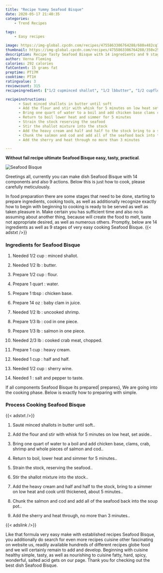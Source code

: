 ```yaml
---
title: "Recipe Yummy Seafood Bisque"
date: 2020-05-17 21:40:35
categories:
    - Trend Recipes
    
tags:
    - Easy recipes

image: https://img-global.cpcdn.com/recipes/4755863306764288/680x482cq70/seafood-bisque-recipe-main-photo.jpg
thumbnail: https://img-global.cpcdn.com/recipes/4755863306764288/350x250cq70/seafood-bisque-recipe-main-photo.jpg
description: Recipe Tasty Seafood Bisque with 14 ingredients and 9 stages of easy cooking.
author: Verna Fleming
calories: 292 calories
fatContent: 15 grams fat
preptime: PT17M
cooktime: PT1H
ratingvalue: 3
reviewcount: 315
recipeingredient: ["1/2 cupminced shallot", "1/2 lbbutter", "1/2 cupflour", "1 quartwater", "1 tbspchicken base", "14 ozbaby clam in juice", "1/2 lbuncooked shrimp", "1/3 lbcod in one piece", "1/3 lbsalmon in one piece", "2/3 lbcooked crab meat chopped", "1 cupheavy cream", "1 cuphalf and half", "1/2 cupsherry wine", "1salt and pepper to taste"]

recipeinstructions: 
      - Saut minced shallots in butter until soft 
      - Add the flour and stir with whisk for 5 minutes on low heat set aside 
      - Bring one quart of water to a boil and add chicken base clams crab shrimp and whole pieces of salmon and cod 
      - Return to boil lower heat and simmer for 5 minutes 
      - Strain the stock reserving the seafood 
      - Stir the shallot mixture into the stock 
      - Add the heavy cream and half and half to the stock bring to a simmer on low heat and cook until thickened about 5 minutes 
      - Chunk the salmon and cod and add all of the seafood back into the soup pot 
      - Add the sherry and heat through no more than 3 minutes

---
```




**Without fail recipe ultimate Seafood Bisque easy, tasty, practical**. 


![Seafood Bisque](https://img-global.cpcdn.com/recipes/4755863306764288/680x482cq70/seafood-bisque-recipe-main-photo.jpg "Seafood Bisque")




Greetings all, currently you can make dish Seafood Bisque with 14 components and also 9 actions. Below this is just how to cook, please carefully meticulously.

In food preparation there are some stages that need to be done, starting to prepare ingredients, cooking tools, as well as additionally recognize exactly how to begin with beginning to cooking is ready to be served as well as taken pleasure in. Make certain you has sufficient time and also no is assuming about another thing, because will create the food to melt, taste not appropriate desired, as well as numerous others. Promptly, below are 14 ingredients as well as 9 stages of very easy cooking Seafood Bisque.
{{< adstxt />}}

### Ingredients for Seafood Bisque


1. Needed 1/2 cup : minced shallot.

1. Needed 1/2 lb : butter.

1. Prepare 1/2 cup : flour.

1. Prepare 1 quart : water.

1. Prepare 1 tbsp : chicken base.

1. Prepare 14 oz : baby clam in juice.

1. Needed 1/2 lb : uncooked shrimp.

1. Prepare 1/3 lb : cod in one piece.

1. Prepare 1/3 lb : salmon in one piece.

1. Needed 2/3 lb : cooked crab meat, chopped.

1. Prepare 1 cup : heavy cream.

1. Needed 1 cup : half and half.

1. Needed 1/2 cup : sherry wine.

1. Needed 1 : salt and pepper to taste.



If all components Seafood Bisque its prepared| prepares}, We are going into the cooking phase. Below is exactly how to preparing with simple.

### Process Cooking Seafood Bisque

{{< adstxt />}}


1. Sauté minced shallots in butter until soft..



1. Add the flour and stir with whisk for 5 minutes on low heat, set aside..



1. Bring one quart of water to a boil and add chicken base, clams, crab, shrimp and whole pieces of salmon and cod..



1. Return to boil, lower heat and simmer for 5 minutes..



1. Strain the stock, reserving the seafood..



1. Stir the shallot mixture into the stock..



1. Add the heavy cream and half and half to the stock, bring to a simmer on low heat and cook until thickened, about 5 minutes..



1. Chunk the salmon and cod and add all of the seafood back into the soup pot..



1. Add the sherry and heat through, no more than 3 minutes..





{{< adslink />}}

Like that formula very easy make with established recipes Seafood Bisque, you additionally do search for even more recipes cuisine other fascinating on website us, readily available hundreds of different recipes globe food and we will certainly remain to add and develop. Beginning with cuisine healthy simple, tasty, as well as nourishing to cuisine fatty, hard, spicy, wonderful, salted acid gets on our page. Thank you for checking out the best dish Seafood Bisque.
